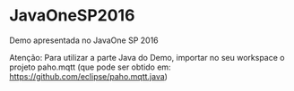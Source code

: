 # JavaOneSP2016
Demo apresentada no JavaOne SP 2016

Atenção: Para utilizar a parte Java do Demo, importar no seu workspace o projeto paho.mqtt (que pode ser obtido em: https://github.com/eclipse/paho.mqtt.java)
